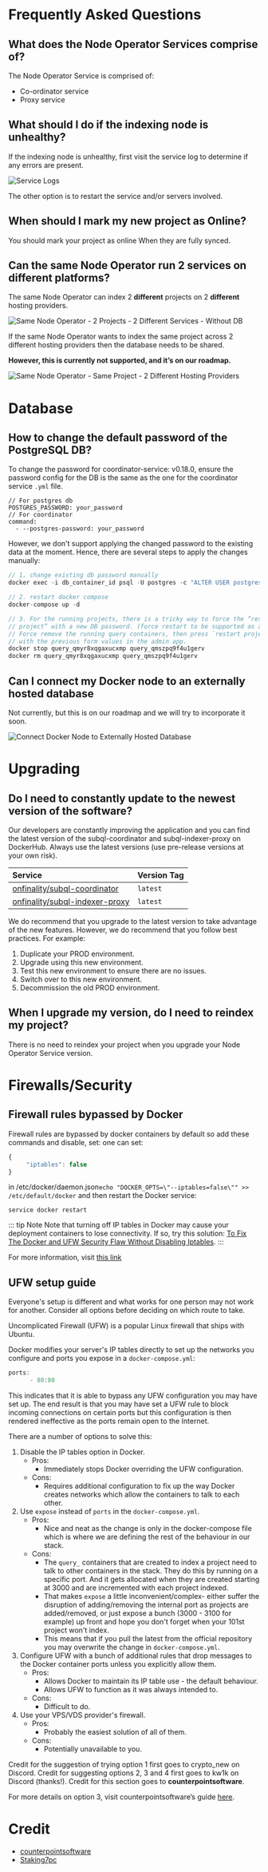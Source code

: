 # Frequently Asked Questions

## What does the Node Operator Services comprise of?

The Node Operator Service is comprised of:

- Co-ordinator service
- Proxy service

## What should I do if the indexing node is unhealthy?

If the indexing node is unhealthy, first visit the service log to determine if any errors are present.

![Service Logs](/assets/img/network/indexer_service_logs.png)

The other option is to restart the service and/or servers involved.

## When should I mark my new project as Online?

You should mark your project as online When they are fully synced.

## Can the same Node Operator run 2 services on different platforms?

The same Node Operator can index 2 **different** projects on 2 **different** hosting providers.

![Same Node Operator - 2 Projects - 2 Different Services - Without DB ](/assets/img/network/indexer_setup_distributed.png)

If the same Node Operator wants to index the same project across 2 different hosting providers then the database needs to be shared.

**However, this is currently not supported, and it’s on our roadmap.**

![Same Node Operator - Same Project - 2 Different Hosting Providers](/assets/img/network/indexer_setup_distributed_2.png)

# Database

## How to change the default password of the PostgreSQL DB?

To change the password for coordinator-service: v0.18.0, ensure the password config for the DB is the same as the one for the coordinator service `.yml` file.

```
// For postgres db
POSTGRES_PASSWORD: your_password
// For coordinator
command:
  - --postgres-password: your_password
```

However, we don't support applying the changed password to the existing data at the moment. Hence, there are several steps to apply the changes manually:

```jsx
// 1. change existing db password manually
docker exec -i db_container_id psql -U postgres -c "ALTER USER postgres WITH PASSWORD 'your_password'"

// 2. restart docker compose
docker-compose up -d

// 3. For the running projects, there is a tricky way to force the “restart the
// project” with a new DB password. (force restart to be supported as an option flag in the future).
// Force remove the running query containers, then press `restart project`
// with the previous form values in the admin app.
docker stop query_qmyr8xqgaxucxmp query_qmszpq9f4u1gerv
docker rm query_qmyr8xqgaxucxmp query_qmszpq9f4u1gerv
```

## Can I connect my Docker node to an externally hosted database

Not currently, but this is on our roadmap and we will try to incorporate it soon.

![Connect Docker Node to Externally Hosted Database](/assets/img/network/indexer_setup_connect_node.png)

# Upgrading

## Do I need to constantly update to the newest version of the software?

Our developers are constantly improving the application and you can find the latest version of the subql-coordinator and subql-indexer-proxy on DockerHub. Always use the latest versions (use pre-release versions at your own risk).

| Service                                                                                   | Version Tag |
| :---------------------------------------------------------------------------------------- | :---------- |
| [onfinality/subql-coordinator](https://hub.docker.com/r/onfinality/subql-coordinator)     | `latest`    |
| [onfinality/subql-indexer-proxy](https://hub.docker.com/r/onfinality/subql-indexer-proxy) | `latest`    |

We do recommend that you upgrade to the latest version to take advantage of the new features. However, we do recommend that you follow best practices. For example:

1. Duplicate your PROD environment.
2. Upgrade using this new environment.
3. Test this new environment to ensure there are no issues.
4. Switch over to this new environment.
5. Decommission the old PROD environment.

## When I upgrade my version, do I need to reindex my project?

There is no need to reindex your project when you upgrade your Node Operator Service version.

# Firewalls/Security

## Firewall rules bypassed by Docker

Firewall rules are bypassed by docker containers by default so add these commands and disable, set: one can set:

```jsx
{
     "iptables": false
}
```

in /etc/docker/daemon.json`echo "DOCKER_OPTS=\"--iptables=false\"" >> /etc/default/docker` and then restart the Docker service:

`service docker restart`

::: tip Note
Note that turning off IP tables in Docker may cause your deployment containers to lose connectivity. If so, try this solution: [To Fix The Docker and UFW Security Flaw Without Disabling Iptables](https://hub.docker.com/r/chaifeng/ufw-docker-agent/).
:::

For more information, visit [this link](https://github.com/subquery/subql/issues/947)

## **UFW setup guide**

Everyone's setup is different and what works for one person may not work for another. Consider all options before deciding on which route to take.

Uncomplicated Firewall (UFW) is a popular Linux firewall that ships with Ubuntu.

Docker modifies your server's IP tables directly to set up the networks you configure and ports you expose in a `docker-compose.yml`:

```jsx
ports:
      - 80:80
```

This indicates that it is able to bypass any UFW configuration you may have set up. The end result is that you may have set a UFW rule to block incoming connections on certain ports but this configuration is then rendered ineffective as the ports remain open to the Internet.

There are a number of options to solve this:

1. Disable the IP tables option in Docker.
   - Pros:
     - Immediately stops Docker overriding the UFW configuration.
   - Cons:
     - Requires additional configuration to fix up the way Docker creates networks which allow the containers to talk to each other.
2. Use `expose` instead of `ports` in the `docker-compose.yml`.
   - Pros:
     - Nice and neat as the change is only in the docker-compose file which is where we are defining the rest of the behaviour in our stack.
   - Cons:
     - The `query_` containers that are created to index a project need to talk to other containers in the stack. They do this by running on a specific port. And it gets allocated when they are created starting at 3000 and are incremented with each project indexed.
     - That makes `expose` a little inconvenient/complex- either suffer the disruption of adding/removing the internal port as projects are added/removed, or just expose a bunch (3000 - 3100 for example) up front and hope you don't forget when your 101st project won't index.
     - This means that if you pull the latest from the official repository you may overwrite the change in `docker-compose.yml`.
3. Configure UFW with a bunch of additional rules that drop messages to the Docker container ports unless you explicitly allow them.
   - Pros:
     - Allows Docker to maintain its IP table use - the default behaviour.
     - Allows UFW to function as it was always intended to.
   - Cons:
     - Difficult to do.
4. Use your VPS/VDS provider's firewall.
   - Pros:
     - Probably the easiest solution of all of them.
   - Cons:
     - Potentially unavailable to you.

Credit for the suggestion of trying option 1 first goes to crypto_new on Discord. Credit for suggesting options 2, 3 and 4 first goes to kw1k on Discord (thanks!). Credit for this section goes to **counterpointsoftware**.

For more details on option 3, visit counterpointsoftware’s guide [here](https://github.com/counterpointsoftware/subquery-indexer/tree/documentation-gotchas-and-faqs).

# Credit

- [counterpointsoftware](https://github.com/counterpointsoftware/subquery-indexer/tree/documentation-gotchas-and-faqs)
- [Staking7pc](https://github.com/Staking7pc)
